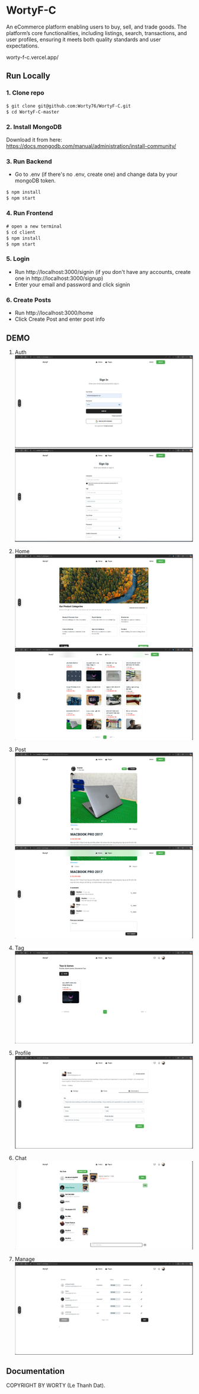 # WortyF-C

An eCommerce platform enabling users to buy, sell, and trade goods. The platform’s core functionalities, including listings, search, transactions, and user profiles, ensuring it meets both quality standards and user expectations.

worty-f-c.vercel.app/

## Run Locally

### 1. Clone repo

```
$ git clone git@github.com:Worty76/WortyF-C.git
$ cd WortyF-C-master
```

### 2. Install MongoDB

Download it from here: https://docs.mongodb.com/manual/administration/install-community/

### 3. Run Backend

- Go to .env (if there's no .env, create one) and change data by your mongoDB token.

```
$ npm install
$ npm start
```

### 4. Run Frontend

```
# open a new terminal
$ cd client
$ npm install
$ npm start
```

### 5. Login

- Run http://localhost:3000/signin (if you don't have any accounts, create one in http://localhost:3000/signup)
- Enter your email and password and click signin

### 6. Create Posts

- Run http://localhost:3000/home
- Click Create Post and enter post info

## DEMO

1. Auth
   <img src="https://github.com/Worty76/WortyF-C/blob/master/frontend/src/assets/images/new-signin.png">
   <img src="https://github.com/Worty76/WortyF-C/blob/master/frontend/src/assets/images/new-signup.png">

2. Home
   <img src="https://github.com/Worty76/WortyF-C/blob/master/frontend/src/assets/images/new-home.png">
   <img src="https://github.com/Worty76/WortyF-C/blob/master/frontend/src/assets/images/new-home2.png">

3. Post
   <img src="https://github.com/Worty76/WortyF-C/blob/master/frontend/src/assets/images/new-post.png"/>
   <img src="https://github.com/Worty76/WortyF-C/blob/master/frontend/src/assets/images/new-post2.png"/>

4. Tag
   <img src="https://github.com/Worty76/WortyF-C/blob/master/frontend/src/assets/images/new-tag.png"/>

5. Profile
   <img src="https://github.com/Worty76/WortyF-C/blob/master/frontend/src/assets/images/new-profile.png">

6. Chat
   <img src="https://github.com/Worty76/WortyF-C/blob/master/frontend/src/assets/images/new-chat.png">

7. Manage
   <img src="https://github.com/Worty76/WortyF-C/blob/master/frontend/src/assets/images/new-manage.png">

## Documentation

COPYRIGHT BY WORTY (Le Thanh Dat).
